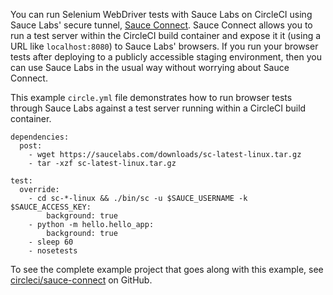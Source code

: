 <!--

title: Test with Sauce Labs
last_updated: July 28, 2014

-->

You can run Selenium WebDriver tests with Sauce Labs on CircleCI using Sauce Labs'
secure tunnel, [Sauce Connect](https://docs.saucelabs.com/reference/sauce-connect/).
Sauce Connect allows you to run a test server within the CircleCI build container
and expose it it (using a URL like `localhost:8080`) to Sauce Labs' browsers. If you
run your browser tests after deploying to a publicly accessible staging environment,
then you can use Sauce Labs in the usual way without worrying about Sauce Connect.

This example `circle.yml` file demonstrates how to run browser tests through Sauce Labs
against a test server running within a CircleCI build container.

```
dependencies:
  post:
    - wget https://saucelabs.com/downloads/sc-latest-linux.tar.gz
    - tar -xzf sc-latest-linux.tar.gz

test:
  override:
    - cd sc-*-linux && ./bin/sc -u $SAUCE_USERNAME -k $SAUCE_ACCESS_KEY:
        background: true
    - python -m hello.hello_app:
        background: true
    - sleep 60
    - nosetests
```

To see the complete example project that goes along with this example, see
[circleci/sauce-connect](https://github.com/circleci/sauce-connect)
on GitHub.

